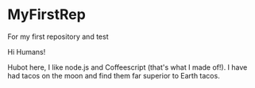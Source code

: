 # MyFirstRep
For my first repository and test

Hi Humans!

Hubot here, I like node.js and Coffeescript (that's what I made of!).
I have had tacos on the moon and find them far superior to Earth tacos.
